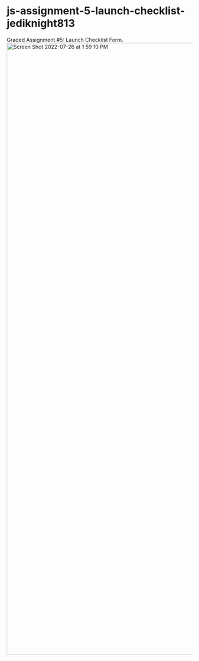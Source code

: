 # js-assignment-5-launch-checklist-jediknight813
Graded Assignment #5: Launch Checklist Form.
<img width="1659" alt="Screen Shot 2022-07-26 at 1 59 10 PM" src="https://user-images.githubusercontent.com/17935336/181089801-5424a4aa-a6a8-487b-a0c2-92a0b007ff46.png">
